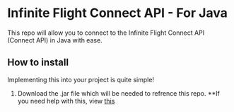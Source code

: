 # Infinite Flight Connect API - For Java
This repo will allow you to connect to the Infinite Flight Connect API (Connect API) in Java with ease.

## How to install
Implementing this into your project is quite simple!

1. Download the .jar file which will be needed to refrence this repo. **If you need help with this, view [this](#How-to-install)

